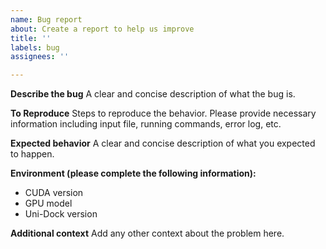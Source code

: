 ```yaml
---
name: Bug report
about: Create a report to help us improve
title: ''
labels: bug
assignees: ''

---
```


**Describe the bug**
A clear and concise description of what the bug is.

**To Reproduce**
Steps to reproduce the behavior.
Please provide necessary information including input file, running commands, error log, etc.

**Expected behavior**
A clear and concise description of what you expected to happen.

**Environment (please complete the following information):**
 - CUDA version
 - GPU model
 - Uni-Dock version

**Additional context**
Add any other context about the problem here.
